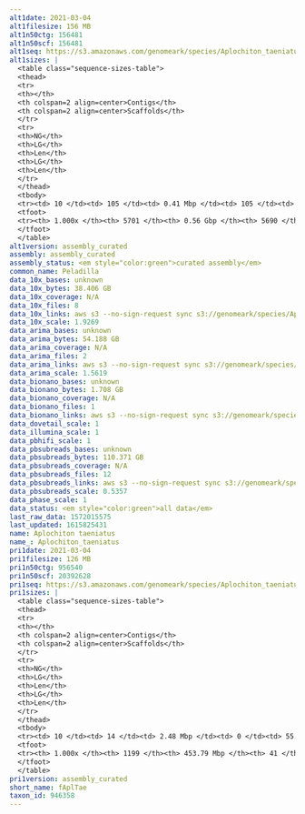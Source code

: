 ```yaml
---
alt1date: 2021-03-04
alt1filesize: 156 MB
alt1n50ctg: 156481
alt1n50scf: 156481
alt1seq: https://s3.amazonaws.com/genomeark/species/Aplochiton_taeniatus/fAplTae1/assembly_curated/fAplTae1.alt.cur.20210304.fasta.gz
alt1sizes: |
  <table class="sequence-sizes-table">
  <thead>
  <tr>
  <th></th>
  <th colspan=2 align=center>Contigs</th>
  <th colspan=2 align=center>Scaffolds</th>
  </tr>
  <tr>
  <th>NG</th>
  <th>LG</th>
  <th>Len</th>
  <th>LG</th>
  <th>Len</th>
  </tr>
  </thead>
  <tbody>
  <tr><td> 10 </td><td> 105 </td><td> 0.41 Mbp </td><td> 105 </td><td> 0.41 Mbp </td></tr>  <tr><td> 20 </td><td> 268 </td><td> 0.30 Mbp </td><td> 268 </td><td> 0.30 Mbp </td></tr>  <tr><td> 30 </td><td> 482 </td><td> 0.23 Mbp </td><td> 482 </td><td> 0.23 Mbp </td></tr>  <tr><td> 40 </td><td> 749 </td><td> 0.19 Mbp </td><td> 749 </td><td> 0.19 Mbp </td></tr>  <tr style="background-color:#cccccc;"><td> 50 </td><td> 1074 </td><td> 0.16 Mbp </td><td> 1074 </td><td> 0.16 Mbp </td></tr>  <tr><td> 60 </td><td> 1470 </td><td> 0.13 Mbp </td><td> 1470 </td><td> 0.13 Mbp </td></tr>  <tr><td> 70 </td><td> 1958 </td><td> 0.10 Mbp </td><td> 1958 </td><td> 0.10 Mbp </td></tr>  <tr><td> 80 </td><td> 2596 </td><td> 74.91 Kbp </td><td> 2596 </td><td> 74.91 Kbp </td></tr>  <tr><td> 90 </td><td> 3527 </td><td> 46.97 Kbp </td><td> 3527 </td><td> 46.99 Kbp </td></tr>  <tr><td> 100 </td><td> 5700 </td><td> 271  bp </td><td> 5689 </td><td> 271  bp </td></tr>  </tbody>
  <tfoot>
  <tr><th> 1.000x </th><th> 5701 </th><th> 0.56 Gbp </th><th> 5690 </th><th> 0.56 Gbp </th></tr>
  </tfoot>
  </table>
alt1version: assembly_curated
assembly: assembly_curated
assembly_status: <em style="color:green">curated assembly</em>
common_name: Peladilla
data_10x_bases: unknown
data_10x_bytes: 38.406 GB
data_10x_coverage: N/A
data_10x_files: 8
data_10x_links: aws s3 --no-sign-request sync s3://genomeark/species/Aplochiton_taeniatus/fAplTae1/genomic_data/10x/ .<br>
data_10x_scale: 1.9269
data_arima_bases: unknown
data_arima_bytes: 54.188 GB
data_arima_coverage: N/A
data_arima_files: 2
data_arima_links: aws s3 --no-sign-request sync s3://genomeark/species/Aplochiton_taeniatus/fAplTae1/genomic_data/arima/ .<br>
data_arima_scale: 1.5619
data_bionano_bases: unknown
data_bionano_bytes: 1.708 GB
data_bionano_coverage: N/A
data_bionano_files: 1
data_bionano_links: aws s3 --no-sign-request sync s3://genomeark/species/Aplochiton_taeniatus/fAplTae1/genomic_data/bionano/ .<br>
data_dovetail_scale: 1
data_illumina_scale: 1
data_pbhifi_scale: 1
data_pbsubreads_bases: unknown
data_pbsubreads_bytes: 110.371 GB
data_pbsubreads_coverage: N/A
data_pbsubreads_files: 12
data_pbsubreads_links: aws s3 --no-sign-request sync s3://genomeark/species/Aplochiton_taeniatus/fAplTae1/genomic_data/pacbio/ . --exclude "*ccs*bam*"<br>
data_pbsubreads_scale: 0.5357
data_phase_scale: 1
data_status: <em style="color:green">all data</em>
last_raw_data: 1572015575
last_updated: 1615825431
name: Aplochiton taeniatus
name_: Aplochiton_taeniatus
pri1date: 2021-03-04
pri1filesize: 126 MB
pri1n50ctg: 956540
pri1n50scf: 20392628
pri1seq: https://s3.amazonaws.com/genomeark/species/Aplochiton_taeniatus/fAplTae1/assembly_curated/fAplTae1.pri.cur.20210304.fasta.gz
pri1sizes: |
  <table class="sequence-sizes-table">
  <thead>
  <tr>
  <th></th>
  <th colspan=2 align=center>Contigs</th>
  <th colspan=2 align=center>Scaffolds</th>
  </tr>
  <tr>
  <th>NG</th>
  <th>LG</th>
  <th>Len</th>
  <th>LG</th>
  <th>Len</th>
  </tr>
  </thead>
  <tbody>
  <tr><td> 10 </td><td> 14 </td><td> 2.48 Mbp </td><td> 0 </td><td> 55.69 Mbp </td></tr>  <tr><td> 20 </td><td> 37 </td><td> 1.71 Mbp </td><td> 1 </td><td> 45.01 Mbp </td></tr>  <tr><td> 30 </td><td> 65 </td><td> 1.44 Mbp </td><td> 3 </td><td> 22.95 Mbp </td></tr>  <tr><td> 40 </td><td> 101 </td><td> 1.16 Mbp </td><td> 5 </td><td> 21.74 Mbp </td></tr>  <tr style="background-color:#cccccc;"><td> 50 </td><td> 144 </td><td style="background-color:#ff8888;"> 0.96 Mbp </td><td> 7 </td><td style="background-color:#88ff88;"> 20.39 Mbp </td></tr>  <tr><td> 60 </td><td> 201 </td><td> 0.72 Mbp </td><td> 9 </td><td> 20.03 Mbp </td></tr>  <tr><td> 70 </td><td> 273 </td><td> 0.55 Mbp </td><td> 11 </td><td> 19.65 Mbp </td></tr>  <tr><td> 80 </td><td> 374 </td><td> 0.35 Mbp </td><td> 14 </td><td> 18.48 Mbp </td></tr>  <tr><td> 90 </td><td> 551 </td><td> 0.18 Mbp </td><td> 17 </td><td> 16.49 Mbp </td></tr>  <tr><td> 100 </td><td> 1198 </td><td> 682  bp </td><td> 40 </td><td> 11.24 Kbp </td></tr>  </tbody>
  <tfoot>
  <tr><th> 1.000x </th><th> 1199 </th><th> 453.79 Mbp </th><th> 41 </th><th> 461.95 Mbp </th></tr>
  </tfoot>
  </table>
pri1version: assembly_curated
short_name: fAplTae
taxon_id: 946358
---
```

